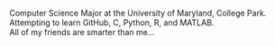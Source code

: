 Computer Science Major at the University of Maryland, College Park.  
Attempting to learn GitHub, C, Python, R, and MATLAB.  
All of my friends are smarter than me...
